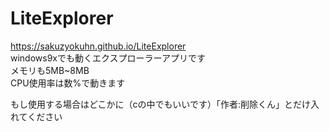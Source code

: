 # LiteExplorer  
https://sakuzyokuhn.github.io/LiteExplorer  
windows9xでも動くエクスプローラーアプリです  
メモリも5MB~8MB  
CPU使用率は数%で動きます  
  
もし使用する場合はどこかに（cの中でもいいです）「作者:削除くん」とだけ入れてください
